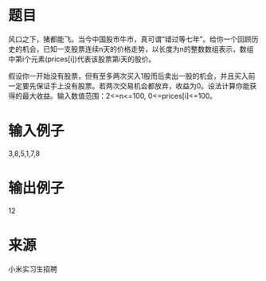 # 题目
风口之下，猪都能飞。当今中国股市牛市，真可谓“错过等七年”。给你一个回顾历史的机会，已知一支股票连续n天的价格走势，以长度为n的整数数组表示，数组中第i个元素(prices[i])代表该股票第i天的股价。

假设你一开始没有股票，但有至多两次买入1股而后卖出一股的机会，并且买入前一定要先保证手上没有股票。若两次交易机会都放弃，收益为0。设法计算你能获得的最大收益。输入数值范围：2<=n<=100, 0<=prices[i]<=100。

# 输入例子

3,8,5,1,7,8

# 输出例子

12

# 来源

小米实习生招聘